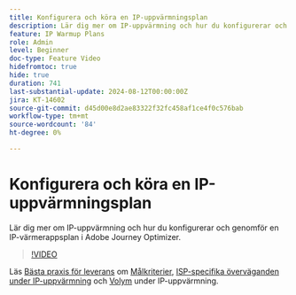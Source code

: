 ```yaml
---
title: Konfigurera och köra en IP-uppvärmningsplan
description: Lär dig mer om IP-uppvärmning och hur du konfigurerar och genomför en IP-värmerappsplan i Adobe Journey Optimizer.
feature: IP Warmup Plans
role: Admin
level: Beginner
doc-type: Feature Video
hidefromtoc: true
hide: true
duration: 741
last-substantial-update: 2024-08-12T00:00:00Z
jira: KT-14602
source-git-commit: d45d00e8d2ae83322f32fc458af1ce4f0c576bab
workflow-type: tm+mt
source-wordcount: '84'
ht-degree: 0%

---
```



# Konfigurera och köra en IP-uppvärmningsplan

Lär dig mer om IP-uppvärmning och hur du konfigurerar och genomför en IP-värmerappsplan i Adobe Journey Optimizer.

>[!VIDEO](https://video.tv.adobe.com/v/3432637/?learn=on)

Läs [Bästa praxis för leverans](https://experienceleague.adobe.com/en/docs/deliverability-learn/deliverability-best-practice-guide/introduction) om [Målkriterier](https://experienceleague.adobe.com/en/docs/deliverability-learn/deliverability-best-practice-guide/transition-process/targeting-criteria), [ISP-specifika överväganden under IP-uppvärmning](https://experienceleague.adobe.com/en/docs/deliverability-learn/deliverability-best-practice-guide/transition-process/isp-specific-considerations-during-ip-warming) och [Volym](https://experienceleague.adobe.com/en/docs/deliverability-learn/deliverability-best-practice-guide/transition-process/volume) under IP-uppvärmning. 
